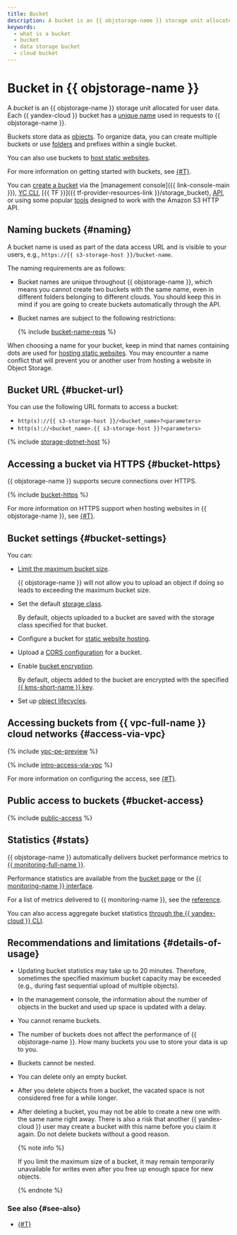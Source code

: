 ```yaml
---
title: Bucket
description: A bucket is an {{ objstorage-name }} storage unit allocated for user data. A bucket name is used as part of a URL to access data. Bucket names are unique across {{ yandex-cloud }}, i.e., you cannot create buckets with identical names even if the folders they reside in belong to different clouds. You should keep this in mind if you are going to create buckets automatically through the API.
keywords:
  - what is a bucket
  - bucket
  - data storage bucket
  - cloud bucket
---
```


# Bucket in {{ objstorage-name }}

A _bucket_ is an {{ objstorage-name }} storage unit allocated for user data. Each {{ yandex-cloud }} bucket has a [unique name](#naming) used in requests to {{ objstorage-name }}.

Buckets store data as [objects](./object.md). To organize data, you can create multiple buckets or use [folders](./object.md#folder) and prefixes within a single bucket.

You can also use buckets to [host static websites](./hosting.md).

For more information on getting started with buckets, see [{#T}](../quickstart.md).

You can [create a bucket](../operations/buckets/create.md) via the [management console]({{ link-console-main }}), [YC CLI](../../cli/quickstart.md), [{{ TF }}]({{ tf-provider-resources-link }}/storage_bucket), [API](../../api-design-guide/concepts/general.md), or using some popular [tools](../tools/index.md) designed to work with the Amazon S3 HTTP API.

## Naming buckets {#naming}

A bucket name is used as part of the data access URL and is visible to your users, e.g., `https://{{ s3-storage-host }}/bucket-name`.

The naming requirements are as follows:

- Bucket names are unique throughout {{ objstorage-name }}, which means you cannot create two buckets with the same name, even in different folders belonging to different clouds. You should keep this in mind if you are going to create buckets automatically through the API.
- Bucket names are subject to the following restrictions:

   {% include [bucket-name-reqs](../../_includes/bucket-name-reqs.md) %}

When choosing a name for your bucket, keep in mind that names containing dots are used for [hosting static websites](hosting.md). You may encounter a name conflict that will prevent you or another user from hosting a website in Object Storage.

## Bucket URL {#bucket-url}

You can use the following URL formats to access a bucket:


* `http(s)://{{ s3-storage-host }}/<bucket_name>?<parameters>`
* `http(s)://<bucket_name>.{{ s3-storage-host }}?<parameters>`


{% include [storage-dotnet-host](../_includes_service/storage-dotnet-host.md) %}


## Accessing a bucket via HTTPS {#bucket-https}

{{ objstorage-name }} supports secure connections over HTTPS.

{% include [bucket-https](../../_includes/storage/bucket-https.md) %}

For more information on HTTPS support when hosting websites in {{ objstorage-name }}, see [{#T}](./hosting.md).


## Bucket settings {#bucket-settings}

You can:

- [Limit the maximum bucket size](../operations/buckets/limit-max-volume.md).

    {{ objstorage-name }} will not allow you to upload an object if doing so leads to exceeding the maximum bucket size.

- Set the default [storage class](storage-class.md).

     By default, objects uploaded to a bucket are saved with the storage class specified for that bucket.

- Configure a bucket for [static website hosting](hosting.md).
- Upload a [CORS configuration](cors.md) for a bucket.
- Enable [bucket encryption](../operations/buckets/encrypt.md).

    By default, objects added to the bucket are encrypted with the specified [{{ kms-short-name }} key](../../kms/concepts/key.md).

- Set up [object lifecycles](lifecycles.md).


## Accessing buckets from {{ vpc-full-name }} cloud networks {#access-via-vpc}

{% include [vpc-pe-preview](../../_includes/vpc/pe-preview.md) %}

{% include [intro-access-via-vpc](../../_includes/storage/intro-access-via-vpc.md) %}

For more information on configuring the access, see [{#T}](../operations/buckets/access-via-vpc.md).


## Public access to buckets {#bucket-access}

{% include [public-access](../../_includes/storage/security/public-access.md) %}


## Statistics {#stats}

{{ objstorage-name }} automatically delivers bucket performance metrics to [{{ monitoring-full-name }}](../../monitoring/).

Performance statistics are available from the [bucket page](../operations/buckets/get-stats.md#storage-ui) or the [{{ monitoring-name }} interface](../operations/buckets/get-stats.md#monitoring).

For a list of metrics delivered to {{ monitoring-name }}, see the [reference](../metrics.md).

You can also access aggregate bucket statistics [through the {{ yandex-cloud }} CLI](../operations/buckets/get-info.md#get-statistics).


## Recommendations and limitations {#details-of-usage}

- Updating bucket statistics may take up to 20 minutes. Therefore, sometimes the specified maximum bucket capacity may be exceeded (e.g., during fast sequential upload of multiple objects).  
- In the management console, the information about the number of objects in the bucket and used up space is updated with a delay.
- You cannot rename buckets.
- The number of buckets does not affect the performance of {{ objstorage-name }}. How many buckets you use to store your data is up to you.
- Buckets cannot be nested.
- You can delete only an empty bucket.
- After you delete objects from a bucket, the vacated space is not considered free for a while longer.
- After deleting a bucket, you may not be able to create a new one with the same name right away. There is also a risk that another {{ yandex-cloud }} user may create a bucket with this name before you claim it again. Do not delete buckets without a good reason.

  {% note info %}

  If you limit the maximum size of a bucket, it may remain temporarily unavailable for writes even after you free up enough space for new objects.

  {% endnote %}


### See also {#see-also}

* [{#T}](../security/overview.md)
